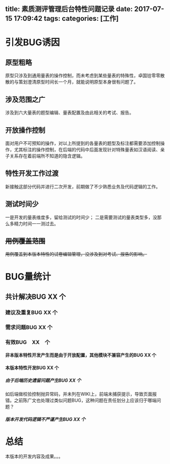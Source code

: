 title: 素质测评管理后台特性问题记录
date: 2017-07-15 17:09:42
tags:
categories: [工作]
---
# 引发BUG诱因

## 原型粗略
原型只涉及到通用量表的操作控制，而未考虑到某些量表的特殊性，卓国铨零零散散的与策划澄清原型时间长一个月，就能说明原型本身很有问题了。

## 涉及范围之广
涉及到六大量表的题型编辑、量表配置及由此相关的考试、报告。

## 开放操作控制
面对用户不可预知的操作，对以上所提到的各量表的题型及标注都需要添加控制操作，尤其标注的操作控制，在后端的代码中后面发现针对特殊量表如汉语阅读、亲子关系存在着前端所不知道的隐含逻辑。

## 特性开发工作过渡
新接触这部分代码并进行二次开发，前期做了不少熟悉业务及代码逻辑的工作。

## 测试时间少
一是开发的量表维度多，留给测试的时间少；
二是需要测试的量表类型多，没那么多精力时间一一测过去。

## ~~用例覆盖范围~~
~~用例覆盖到本版本特性的试卷编辑管理，没涉及到对考试、报告的影响。~~

# BUG量统计

## 共计解决BUG XX 个

### 建议及重复BUG XX 个

### 需求问题BUG XX 个

### 有效BUG　XX　个

#### 非本版本特性开发产生而是由于开放配置，其他模块不兼容产生的BUG XX 个

#### 本版本特性开发BUG XX 个

##### 由于后端历史遗留问题产生BUG XX 个
如后端做校验控制抛异常码，并未列在WIKI上，前端未捕获提示，导致页面报错。之前陈广文也处理过类似问题BUG，这种问题在责任划分上应该归于哪端问题？

##### 版本开发代码逻辑不严谨产生BUG XX 个

# 总结
本版本的开发内容及成果。。。